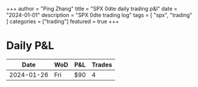 +++
author = "Ping Zhang"
title =  "SPX 0dte daily trading p&l"
date = "2024-01-01"
description = "SPX 0dte trading log"
tags = [
    "spx",
    "trading"
]
categories = ["trading"]
featured = true
+++

# Daily P&L


| Date       | WoD | P&L | Trades |
|------------|-----|-----|--------|
| 2024-01-26 | Fri | $90 | 4      |